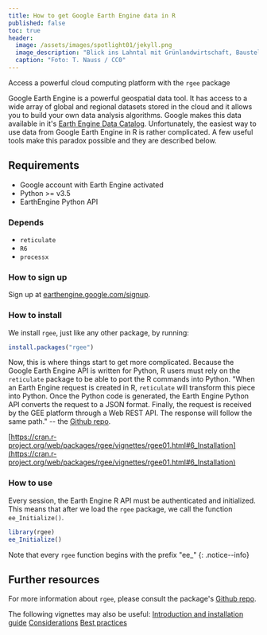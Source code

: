```yaml
---
title: How to get Google Earth Engine data in R
published: false
toc: true
header:
  image: /assets/images/spotlight01/jekyll.png
  image_description: "Blick ins Lahntal mit Grünlandwirtschaft, Baustelle für Stromtrassen und Regenbogen."
  caption: "Foto: T. Nauss / CC0"
---
```


Access a powerful cloud computing platform with the `rgee` package 

<!--more-->

Google Earth Engine is a powerful geospatial data tool. It has access to a wide array of global and regional datasets stored in the cloud and it allows you to build your own data analysis algorithms. Google makes this data available in it's [Earth Engine Data Catalog](https://developers.google.com/earth-engine/datasets/).
Unfortunately, the easiest way to use data from Google Earth Engine in R is rather complicated. A few useful tools make this paradox possible and they are described below.


## Requirements

* Google account with Earth Engine activated
* Python >= v3.5
* EarthEngine Python API

### Depends

* `reticulate`
* `R6`
* `processx`

### How to sign up
Sign up at [earthengine.google.com/signup](earthengine.google.com/signup).

### How to install
We install `rgee`, just like any other package, by running:
```r
install.packages("rgee")
```
Now, this is where things start to get more complicated. Because the Google Earth Engine API is written for Python, R users must rely on the `reticulate` package to be able to port the R commands into Python. 
"When an Earth Engine request is created in R, `reticulate` will transform this piece into Python. Once the Python code is generated, the Earth Engine Python API converts the request to a JSON format. Finally, the request is received by the GEE platform through a Web REST API. The response will follow the same path." -- the [Github repo](https://github.com/r-spatial/rgee#how-does-rgee-work).

[https://cran.r-project.org/web/packages/rgee/vignettes/rgee01.html#6_Installation](https://cran.r-project.org/web/packages/rgee/vignettes/rgee01.html#6_Installation)

### How to use
Every session, the Earth Engine R API must be authenticated and initialized. This means that after we load the `rgee` package, we call the function `ee_Initialize()`. 

```r
library(rgee)
ee_Initialize()
```

Note that every `rgee` function begins with the prefix "ee_"
{: .notice--info}

## Further resources
For more information about `rgee`, please consult the package's [Github repo](https://github.com/r-spatial/rgee).

The following vignettes may also be useful:
[Introduction and installation guide](https://cran.r-project.org/web/packages/rgee/vignettes/rgee01.html)
[Considerations](https://cran.r-project.org/web/packages/rgee/vignettes/rgee02.html)
[Best practices](https://cran.r-project.org/web/packages/rgee/vignettes/rgee03.html)
